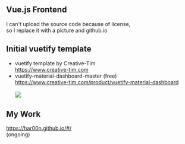 ## Vue.js Frontend
 I can't upload the source code because of license, </br>
 so I replace it with a picture and github.io


## Initial vuetify template
- vuetify template by Creative-Tim
<br>https://www.creative-tim.com</br>
- vuetify-material-dashboard-master (free)
<br>https://www.creative-tim.com/product/vuetify-material-dashboard</br>
<br><a href="https://demos.creative-tim.com/vuetify-material-dashboard/?_ga=2.159993716.852629768.1651301784-1783101921.1651301784#/" target="_blank"><img src="https://img.shields.io/badge/%20Click Me!-808080?style=for-the-badge&logo=matlab&logoColor=white"/></a>


## My Work 
https://har00n.github.io/#/ <br>
(ongoing)
